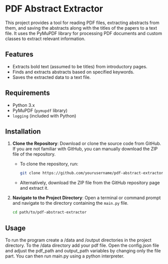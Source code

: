 # PDF Abstract Extractor

This project provides a tool for reading PDF files, extracting abstracts from them, and saving the abstracts along with the titles of the papers to a text file. It uses the PyMuPDF library for processing PDF documents and custom classes to extract relevant information.

## Features

- Extracts bold text (assumed to be titles) from introductory pages.
- Finds and extracts abstracts based on specified keywords.
- Saves the extracted data to a text file.

## Requirements

- Python 3.x
- PyMuPDF (`pymupdf` library)
- `logging` (included with Python)

## Installation

1. **Clone the Repository**: Download or clone the source code from GitHub. If you are not familiar with GitHub, you can manually download the ZIP file of the repository.

   - To clone the repository, run:
     ```sh
     git clone https://github.com/yourusername/pdf-abstract-extractor.git
     ```
   - Alternatively, download the ZIP file from the GitHub repository page and extract it.

2. **Navigate to the Project Directory**: Open a terminal or command prompt and navigate to the directory containing the `main.py` file.

   ```sh
   cd path/to/pdf-abstract-extractor

## Usage
To run the program create a /data and /output directories in the project directory. To the /data directory add your pdf file. Open the config.json file and adjust the pdf_path and output_path variables by changing only the file part. You can then run main.py using a python interpreter. 